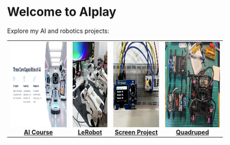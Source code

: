 # Welcome to AIplay

Explore my AI and robotics projects:

<table>
  <tr>
    <td align="center">
      <a href="projects/ai-course">
        <img src="assets/images/AI_course.png" style="height: 200px;"><br>
        <strong>AI Course</strong>
      </a>
    </td>
    <td align="center">
      <a href="projects/lerobot">
        <img src="assets/images/lerobot-arm.jpg" style="height: 200px;"><br>
        <strong>LeRobot</strong>
      </a>
    </td>
    <td align="center">
      <a href="projects/screen-project/timer/">
        <img src="assets/images/knob_pomodo.jpg" style="height: 200px;"><br>
        <strong>Screen Project</strong>
      </a>
    </td>
    <td align="center">
      <a href="projects/quadruped">
        <img src="assets/images/quadruped.jpg" style="height: 200px;"><br>
        <strong>Quadruped</strong>
      </a>
    </td>
  </tr>
</table>
